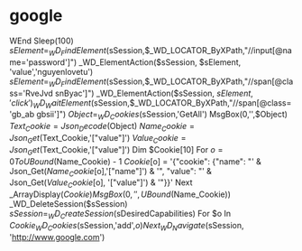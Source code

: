 # google
WEnd Sleep(100) $sElement = _WD_FindElement($sSession,$_WD_LOCATOR_ByXPath,"//input[@name='password']") _WD_ElementAction($sSession, $sElement, 'value','nguyenlovetu') $sElement = _WD_FindElement($sSession,$_WD_LOCATOR_ByXPath,"//span[@class='RveJvd snByac']") _WD_ElementAction($sSession, $sElement, 'click')  _WD_WaitElement($sSession,$_WD_LOCATOR_ByXPath,"//span[@class='gb_ab gbsii']")  $Object = _WD_Cookies($sSession,'GetAll')  MsgBox(0,'',$Object)  $Text_Cookie = Json_Decode($Object)  $Name_Cookie = Json_Get($Text_Cookie,'["value"]')  $Value_Cookie = Json_Get($Text_Cookie,'["value"]')  Dim $Cookie[10]  For $o = 0 To UBound($Name_Cookie) - 1     $Cookie[$o] = '{"cookie": {"name": "' &amp; Json_Get($Name_Cookie[$o],'["name"]') &amp; '", "value": "' &amp; Json_Get($Value_Cookie[$o], '["value"]') &amp; '"}}'  Next  _ArrayDisplay($Cookie)  MsgBox(0,'',UBound($Name_Cookie))  _WD_DeleteSession($sSession)  $sSession = _WD_CreateSession($sDesiredCapabilities)  For $o In $Cookie    _WD_Cookies($sSession,'add',$o)  Next  _WD_Navigate($sSession, 'http://www.google.com')
